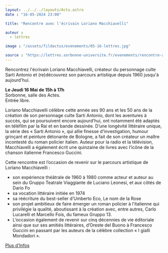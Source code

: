 ```yaml
---
layout: ../../../layouts/Actu.astro
date : "16-05-2024 23:00"

title: "Rencontre avec l'écrivain Loriano Macchiavelli"

auteur :
  - lettres

image : "/assets/fildactus/evenements/05-16-lettres.jpg"

source : "https://lettres.sorbonne-universite.fr/evenements/rencontre-avec-l-ecrivain-loriano-macchiavelli"
---
```


Rencontrez l'écrivain Loriano Macchiavelli, créateur du personnage culte Sarti Antonio et (re)découvrez son parcours artistique depuis 1960 jusqu'à aujourd'hui.

__Le Jeudi 16 Mai de 15h à 17h__  
Sorbonne, salle des Actes.  
Entrée libre.

Loriano Macchiavelli célèbre cette année ses 90 ans et les 50 ans de la création de son personnage culte Sarti Antonio, dont les aventures à succès, qui se poursuivent encore aujourd’hui, ont notamment été adaptés en téléfilm par la Rai et en bande dessinée. D’une longévité littéraire unique, la série des « Sarti Antonio », qui allie finesse d’investigation, humour grinçant et peinture détonante de Bologne, a fait de son créateur un maître incontesté du roman policier italien. Auteur pour la radio et la télévision, Macchiavelli a également écrit une quinzaine de livres avec l’icône de la chanson italienne Francesco Guccini.

Cette rencontre est l’occasion de revenir sur le parcours artistique de Loriano Macchiavelli :  
- son expérience théâtrale de 1960 à 1980 comme acteur et auteur au sein du Gruppo Teatrale Viaggiante de Luciano Leonesi, et aux côtés de Dario Fo  
- sa vocation littéraire initiée en 1974  
- sa réécriture du best-seller d’Umberto Eco, Le nom de la Rose  
- son projet ambitieux de faire émerger un roman policier à l’italienne qui privilégie la qualité, aboutissant à la création avec, entre autres, Carlo Lucarelli et Marcello Fois, du fameux Gruppo 13.  
- L’occasion également de revenir sur cinq décennies de vie éditoriale ainsi que sur ses amitiés littéraires, d’Oreste del Buono à Francesco Guccini en passant par les auteurs de la célèbre collection « I gialli Mondadori ».

[Plus d'Infos](https://lettres.sorbonne-universite.fr/evenements/rencontre-avec-l-ecrivain-loriano-macchiavelli)